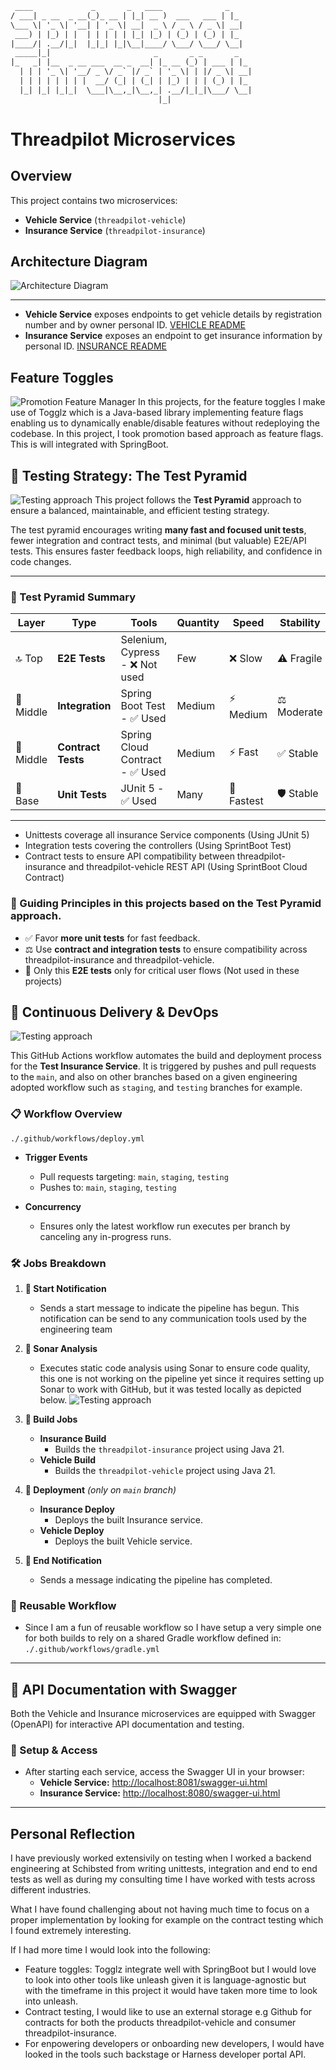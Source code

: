 
```diff
 ____             _       _   ____              _
/ ___| _ __  _ __(_)_ __ | |_| __ )  ___   ___ | |_
\___ \| '_ \| '__| | '_ \| __|  _ \ / _ \ / _ \| __|
 ___) | |_) | |  | | | | | |_| |_) | (_) | (_) | |_
|____/| .__/|_|  |_|_| |_|\__|____/ \___/ \___/ \__|
 _____|_|                       _       _ _       _
|_   _| |__  _ __ ___  __ _  __| |_ __ (_) | ___ | |_
  | | | '_ \| '__/ _ \/ _` |/ _` | '_ \| | |/ _ \| __|
  | | | | | | | |  __/ (_| | (_| | |_) | | | (_) | |_
  |_| |_| |_|_|  \___|\__,_|\__,_| .__/|_|_|\___/ \__|
                                 |_|
```
# Threadpilot Microservices

## Overview
This project contains two microservices:
- **Vehicle Service** (`threadpilot-vehicle`)
- **Insurance Service** (`threadpilot-insurance`)

## Architecture Diagram

![Architecture Diagram](/images/architecture_all.png)

---

- **Vehicle Service** exposes endpoints to get vehicle details by registration number and by owner personal ID. [VEHICLE README](threadpilot-vehicle/Readme.md)
- **Insurance Service** exposes an endpoint to get insurance information by personal ID. [INSURANCE README](threadpilot-insurance/Readme.md)

## Feature Toggles
![Promotion Feature Manager](/images/feature_flags.png)
In this projects, for the feature toggles I make use of Togglz which is a Java-based library implementing feature flags enabling us to dynamically enable/disable features without redeploying the codebase. In this project, I took promotion based approach as feature flags. This is will integrated with SpringBoot.


## 🧪 Testing Strategy: The Test Pyramid
![Testing approach](/images/test.png)
This project follows the **Test Pyramid** approach to ensure a balanced, maintainable, and efficient testing strategy.

The test pyramid encourages writing **many fast and focused unit tests**, fewer integration and contract tests, and minimal (but valuable) E2E/API tests. This ensures faster feedback loops, high reliability, and confidence in code changes.

---

### 🔺 Test Pyramid Summary

| Layer        | Type            | Tools                             | Quantity | Speed    | Stability  |
|--------------|------------------|------------------------------------|----------|----------|------------|
| 🔝 Top        | **E2E Tests**     | Selenium, Cypress - ❌ Not used   | Few      | ❌ Slow   | ⚠️ Fragile  |
| 🔗 Middle     | **Integration**   | Spring Boot Test - ✅ Used   | Medium   | ⚡ Medium | ⚖️ Moderate |
| 📜 Middle     | **Contract Tests**| Spring Cloud Contract -  ✅ Used    | Medium   | ⚡ Fast   | ✅ Stable   |
| 🔬 Base       | **Unit Tests**    | JUnit 5 -  ✅ Used                | Many     | 🚀 Fastest | 🛡️ Stable   |

---

- Unittests coverage all insurance Service components (Using JUnit 5)
- Integration tests covering the controllers  (Using SprintBoot Test)
- Contract tests to ensure API compatibility between threadpilot-insurance and threadpilot-vehicle REST API (Using SprintBoot Cloud Contract)

### 🧭 Guiding Principles in this projects based on the Test Pyramid approach.
- ✅ Favor **more unit tests** for fast feedback.
- ⚖️ Use **contract and integration tests** to ensure compatibility across threadpilot-insurance and threadpilot-vehicle.
- 🧪 Only this **E2E tests** only for critical user flows (Not used in these projects)

## 🚀 Continuous Delivery & DevOps
![Testing approach](/images/deploy.png)

This GitHub Actions workflow automates the build and deployment process for the **Test Insurance Service**. It is triggered by pushes and pull requests to the `main`, and also on other branches based on a given engineering adopted workflow such as `staging`, and `testing` branches for example.

### 📋 Workflow Overview
`./.github/workflows/deploy.yml`
- **Trigger Events**
  - Pull requests targeting: `main`, `staging`, `testing`
  - Pushes to: `main`, `staging`, `testing`

- **Concurrency**
  - Ensures only the latest workflow run executes per branch by canceling any in-progress runs.

### 🛠️ Jobs Breakdown

1. **🔔 Start Notification**
   - Sends a start message to indicate the pipeline has begun. This notification can be send to any communication tools used by the engineering team

2. **🧪 Sonar Analysis**
   - Executes static code analysis using Sonar to ensure code quality, this one is not working on the pipeline yet since it requires setting up Sonar to work with GitHub, but it was tested locally as depicted below.
   ![Testing approach](/images/sonar.png)

3. **🔧 Build Jobs**
   - **Insurance Build**
     - Builds the `threadpilot-insurance` project using Java 21.
   - **Vehicle Build**
     - Builds the `threadpilot-vehicle` project using Java 21.

4. **🚚 Deployment** *(only on `main` branch)*
   - **Insurance Deploy**
     - Deploys the built Insurance service.
   - **Vehicle Deploy**
     - Deploys the built Vehicle service.

5. **🔔 End Notification**
   - Sends a message indicating the pipeline has completed.

### 📁 Reusable Workflow
- Since I am a fun of reusable workflow so I have setup a very simple one for both builds to rely on a shared Gradle workflow defined in:
`./.github/workflows/gradle.yml`
---

## 📖 API Documentation with Swagger

Both the Vehicle and Insurance microservices are equipped with Swagger (OpenAPI) for interactive API documentation and testing.

### 🔧 Setup & Access
- After starting each service, access the Swagger UI in your browser:
  - **Vehicle Service:** [http://localhost:8081/swagger-ui.html](http://localhost:8081/swagger-ui.html)
  - **Insurance Service:** [http://localhost:8080/swagger-ui.html](http://localhost:8082/swagger-ui.html)

---
## Personal Reflection

I have previously worked extensivily on testing when I worked a backend engineering at Schibsted from writing unittests, integration and end to end tests as well as during my consulting time I have worked with tests across different industries.

What I have found challenging about not having much time to focus on a proper implementation by looking for example on the contract testing which I found extremely interesting.

If I had more time I would look into the following:
- Feature toggles: Togglz integrate well with SpringBoot but I would love to look into other tools like unleash given it is language-agnostic but with the timeframe in this project it would have taken more time to look into unleash.
- Contract testing, I would like to use an external storage e.g Github for contracts for both the products threadpilot-vehicle and consumer threadpilot-insurance.
- For enpowering developers or onboarding new developers, I would have looked in the tools such backstage or Harness developer portal API.

